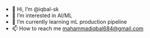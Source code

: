 - 👋 Hi, I’m @iqbal-sk
- 👀 I’m interested in AI/ML
- 🌱 I’m currently learning mL production pipeline
- 📫 How to reach me mahammadiqbal684@gmail.com

<!---
iqbal-sk/iqbal-sk is a ✨ special ✨ repository because its `README.md` (this file) appears on your GitHub profile.
You can click the Preview link to take a look at your changes.
--->
